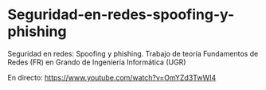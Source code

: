 # Seguridad-en-redes-spoofing-y-phishing
Seguridad en redes: Spoofing y phishing. Trabajo de teoría Fundamentos de Redes (FR) en Grando de Ingeniería Informática (UGR)

En directo:
https://www.youtube.com/watch?v=OmYZd3TwWI4
